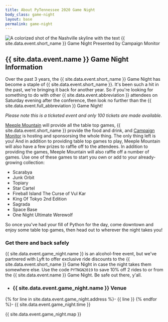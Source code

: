 ```yaml
---
title: About PyTennessee 2020 Game Night
body_class: game-night
layout: base
permalink: game-night
---
```


<div class="game-night-hero"> 
  <img src="{{ site.baseurl }}/static/img/{{ site.data.event.game_night.image }}" alt="A colorized shot of the Nashville skyline with the text {{ site.data.event.short_name }} Game Night Presented by Campaign Monitor">
</div>

## {{ site.data.event.name }} Game Night Information

Over the past 3 years, the {{ site.data.event.short_name }} Game Night has become a staple of {{ site.data.event.short_name }}.
It's been such a hit in the past, we're bringing it back for another year.
So if you're looking for something to do with other {{ site.data.event.abbreviation }} attendees on Saturday evening after the conference, then look no further than the {{ site.data.event.full_abbreviation }} Game Night!

_Please note this is a ticketed event and only 100 tickets are made available._

[Meeple Mountain](https://www.meeplemountain.com/) will provide all the table top games, {{ site.data.event.short_name }} provide the food and drink, and [Campaign Monitor](https://www.campaignmonitor.com/) is hosting and sponsorsing the whole thing. The only thing left is you! And in addition to providing table top games to play, Meeple Mountain will also have a few prizes to raffle off to the attendees.
In addition to providing the games, Meeple Mountain will also raffle off a number of games.
Use one of these games to start you own or add to your already-growing collection:

* Scarabya
* Junk Orbit
* Topiary
* Star Cartel
* Fireball Island The Curse of Vul Kar
* King Of Tokyo 2nd Edition
* Sagrada
* Space Base
* One Night Ultimate Werewolf

So once you've had your fill of Python for the day, come downtown and enjoy some table top games, then head out to wherever the night takes you!

### Get there and back safely

{{ site.data.event.game_night.name }} is an alcohol-free event, but we've partnered with Lyft to offer exclusive ride discounts to the {{ site.data.event.short_name }} Game Night in case the night takes them somewhere else.
Use the code `PYTNGN2019` to save 10% off 2 rides to or from the {{ site.data.event.name }} Game Night.
Be safe out there, y'all.

<div class="flex-container venue-info" markdown="1">

- ### {{ site.data.event.game_night.name }} Venue
{% for line in site.data.event.game_night.address %}- {{ line }}
{% endfor %}- {{ site.data.event.game_night.time }}

{{ site.data.event.game_night.map }}

</div>
